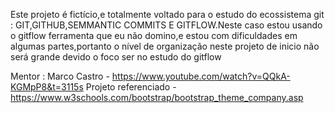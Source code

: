 Este projeto é fictício,e totalmente voltado para o estudo do ecossistema git : GIT,GITHUB,SEMMANTIC COMMITS E GITFLOW.Neste caso estou usando o gitflow ferramenta que eu não domino,e estou com dificuldades em algumas partes,portanto o nível de organização neste projeto de inicio não será grande devido o foco ser no estudo do gitflow 

Mentor :  Marco Castro - https://www.youtube.com/watch?v=QQkA-KGMpP8&t=3115s
Projeto referenciado - https://www.w3schools.com/bootstrap/bootstrap_theme_company.asp
